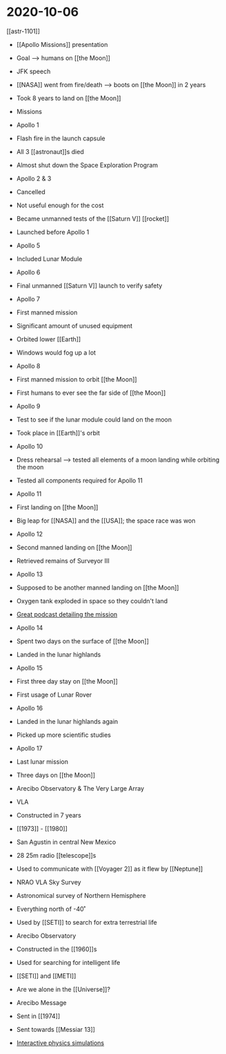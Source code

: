 # 2020-10-06

[[astr-1101]]

- [[Apollo Missions]] presentation

- Goal --> humans on [[the Moon]]

- JFK speech

- [[NASA]] went from fire/death --> boots on [[the Moon]] in 2 years

- Took 8 years to land on [[the Moon]]

- Missions

- Apollo 1

- Flash fire in the launch capsule

- All 3 [[astronaut]]s died

- Almost shut down the Space Exploration Program

- Apollo 2 & 3

- Cancelled

- Not useful enough for the cost

- Became unmanned tests of the [[Saturn V]] [[rocket]]

- Launched before Apollo 1

- Apollo 5

- Included Lunar Module

- Apollo 6

- Final unmanned [[Saturn V]] launch to verify safety

- Apollo 7

- First manned mission

- Significant amount of unused equipment

- Orbited lower [[Earth]]

- Windows would fog up a lot

- Apollo 8

- First manned mission to orbit [[the Moon]]

- First humans to ever see the far side of [[the Moon]]

- Apollo 9

- Test to see if the lunar module could land on the moon

- Took place in [[Earth]]'s orbit

- Apollo 10

- Dress rehearsal --> tested all elements of a moon landing while orbiting the moon

- Tested all components required for Apollo 11

- Apollo 11

- First landing on [[the Moon]]

- Big leap for [[NASA]] and the [[USA]]; the space race was won

- Apollo 12

- Second manned landing on [[the Moon]]

- Retrieved remains of Surveyor III

- Apollo 13

- Supposed to be another manned landing on [[the Moon]]

- Oxygen tank exploded in space so they couldn't land

- [Great podcast detailing the mission](https://podcasts.apple.com/us/podcast/saving-apollo-13/id1506563333)

- Apollo 14

- Spent two days on the surface of [[the Moon]]

- Landed in the lunar highlands

- Apollo 15

- First three day stay on [[the Moon]]

- First usage of Lunar Rover

- Apollo 16

- Landed in the lunar highlands again

- Picked up more scientific studies

- Apollo 17

- Last lunar mission

- Three days on [[the Moon]]

- Arecibo Observatory & The Very Large Array

- VLA

- Constructed in 7 years

- [[1973]] - [[1980]]

- San Agustin in central New Mexico

- 28 25m radio [[telescope]]s

- Used to communicate with [[Voyager 2]] as it flew by [[Neptune]]

- NRAO VLA Sky Survey

- Astronomical survey of Northern Hemisphere

- Everything north of -40˚

- Used by [[SETI]] to search for extra terrestrial life

- Arecibo Observatory

- Constructed in the [[1960]]s

- Used for searching for intelligent life

- [[SETI]] and [[METI]]

- Are we alone in the [[Universe]]?

- Arecibo Message

- Sent in [[1974]]

- Sent towards [[Messiar 13]]

- [Interactive physics simulations](https://ophysics.com/index.html)